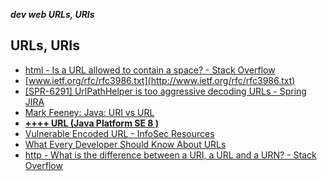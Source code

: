 _**dev web URLs, URIs**_

## URLs, URIs

- [html - Is a URL allowed to contain a space? - Stack Overflow](http://stackoverflow.com/questions/497908/is-a-url-allowed-to-contain-a-space)
- [www.ietf.org/rfc/rfc3986.txt](http://www.ietf.org/rfc/rfc3986.txt)
- [[SPR-6291] UrlPathHelper is too aggressive decoding URLs - Spring JIRA](https://jira.spring.io/browse/SPR-6291)
- [Mark Feeney: Java: URI vs URL](http://blog.markfeeney.com/2010/11/java-uri-vs-url.html)
- [**++++ URL (Java Platform SE 8 )**](https://docs.oracle.com/javase/8/docs/api/java/net/URL.html#URL-java.lang.String-)
- [Vulnerable Encoded URL - InfoSec Resources](http://resources.infosecinstitute.com/vulnerable-encoded-url/)
- [What Every Developer Should Know About URLs](http://www.skorks.com/2010/05/what-every-developer-should-know-about-urls/)
- [http - What is the difference between a URI, a URL and a URN? - Stack Overflow](http://stackoverflow.com/questions/176264/what-is-the-difference-between-a-uri-a-url-and-a-urn)
